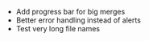 - Add progress bar for big merges
- Better error handling instead of alerts
- Test very long file names